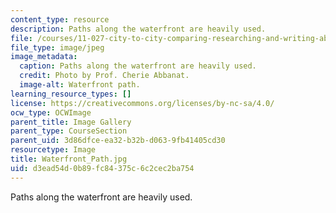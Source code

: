```yaml
---
content_type: resource
description: Paths along the waterfront are heavily used.
file: /courses/11-027-city-to-city-comparing-researching-and-writing-about-cities-spring-2006/d3ead54d0b89fc84375c6c2cec2ba754_Waterfront_Path.jpg
file_type: image/jpeg
image_metadata:
  caption: Paths along the waterfront are heavily used.
  credit: Photo by Prof. Cherie Abbanat.
  image-alt: Waterfront path.
learning_resource_types: []
license: https://creativecommons.org/licenses/by-nc-sa/4.0/
ocw_type: OCWImage
parent_title: Image Gallery
parent_type: CourseSection
parent_uid: 3d86dfce-ea32-b32b-d063-9fb41405cd30
resourcetype: Image
title: Waterfront_Path.jpg
uid: d3ead54d-0b89-fc84-375c-6c2cec2ba754
---
```

Paths along the waterfront are heavily used.